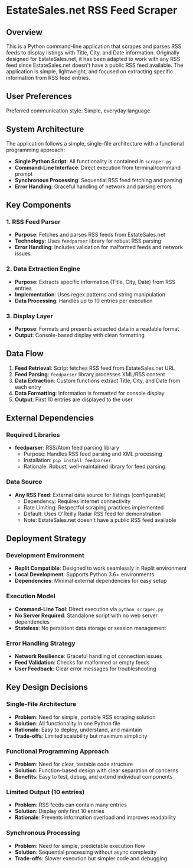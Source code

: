 # EstateSales.net RSS Feed Scraper

## Overview

This is a Python command-line application that scrapes and parses RSS feeds to display listings with Title, City, and Date information. Originally designed for EstateSales.net, it has been adapted to work with any RSS feed since EstateSales.net doesn't have a public RSS feed available. The application is simple, lightweight, and focused on extracting specific information from RSS feed entries.

## User Preferences

Preferred communication style: Simple, everyday language.

## System Architecture

The application follows a simple, single-file architecture with a functional programming approach:

- **Single Python Script**: All functionality is contained in `scraper.py`
- **Command-Line Interface**: Direct execution from terminal/command prompt
- **Synchronous Processing**: Sequential RSS feed fetching and parsing
- **Error Handling**: Graceful handling of network and parsing errors

## Key Components

### 1. RSS Feed Parser
- **Purpose**: Fetches and parses RSS feeds from EstateSales.net
- **Technology**: Uses `feedparser` library for robust RSS parsing
- **Error Handling**: Includes validation for malformed feeds and network issues

### 2. Data Extraction Engine
- **Purpose**: Extracts specific information (Title, City, Date) from RSS entries
- **Implementation**: Uses regex patterns and string manipulation
- **Data Processing**: Handles up to 10 entries per execution

### 3. Display Layer
- **Purpose**: Formats and presents extracted data in a readable format
- **Output**: Console-based display with clean formatting

## Data Flow

1. **Feed Retrieval**: Script fetches RSS feed from EstateSales.net URL
2. **Feed Parsing**: `feedparser` library processes XML/RSS content
3. **Data Extraction**: Custom functions extract Title, City, and Date from each entry
4. **Data Formatting**: Information is formatted for console display
5. **Output**: First 10 entries are displayed to the user

## External Dependencies

### Required Libraries
- **feedparser**: RSS/Atom feed parsing library
  - Purpose: Handles RSS feed parsing and XML processing
  - Installation: `pip install feedparser`
  - Rationale: Robust, well-maintained library for feed parsing

### Data Source
- **Any RSS Feed**: External data source for listings (configurable)
  - Dependency: Requires internet connectivity
  - Rate Limiting: Respectful scraping practices implemented
  - Default: Uses O'Reilly Radar RSS feed for demonstration
  - Note: EstateSales.net doesn't have a public RSS feed available

## Deployment Strategy

### Development Environment
- **Replit Compatible**: Designed to work seamlessly in Replit environment
- **Local Development**: Supports Python 3.6+ environments
- **Dependencies**: Minimal external dependencies for easy setup

### Execution Model
- **Command-Line Tool**: Direct execution via `python scraper.py`
- **No Server Required**: Standalone script with no web server dependencies
- **Stateless**: No persistent data storage or session management

### Error Handling Strategy
- **Network Resilience**: Graceful handling of connection issues
- **Feed Validation**: Checks for malformed or empty feeds
- **User Feedback**: Clear error messages for troubleshooting

## Key Design Decisions

### Single-File Architecture
- **Problem**: Need for simple, portable RSS scraping solution
- **Solution**: All functionality in one Python file
- **Rationale**: Easy to deploy, understand, and maintain
- **Trade-offs**: Limited scalability but maximum simplicity

### Functional Programming Approach
- **Problem**: Need for clear, testable code structure
- **Solution**: Function-based design with clear separation of concerns
- **Benefits**: Easy to test, debug, and extend individual components

### Limited Output (10 entries)
- **Problem**: RSS feeds can contain many entries
- **Solution**: Display only first 10 entries
- **Rationale**: Prevents information overload and improves readability

### Synchronous Processing
- **Problem**: Need for simple, predictable execution flow
- **Solution**: Sequential processing without async complexity
- **Trade-offs**: Slower execution but simpler code and debugging